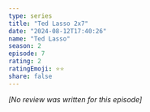 ```yaml
---
type: series
title: "Ted Lasso 2x7"
date: "2024-08-12T17:40:26"
name: "Ted Lasso"
season: 2
episode: 7
rating: 2
ratingEmoji: ⭐️⭐️
share: false
---
```


*[No review was written for this episode]*
